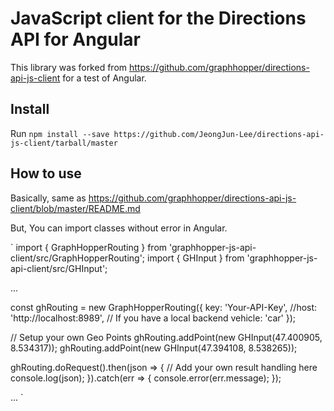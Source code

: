 # JavaScript client for the Directions API for Angular

This library was forked from https://github.com/graphhopper/directions-api-js-client for a test of Angular.

## Install

Run `npm install --save https://github.com/JeongJun-Lee/directions-api-js-client/tarball/master`

## How to use

Basically, same as https://github.com/graphhopper/directions-api-js-client/blob/master/README.md

But, You can import classes without error in Angular.

`
import { GraphHopperRouting } from 'graphhopper-js-api-client/src/GraphHopperRouting';
import { GHInput } from 'graphhopper-js-api-client/src/GHInput';

...

const ghRouting = new GraphHopperRouting({
  key: 'Your-API-Key',
  //host: 'http://localhost:8989', // If you have a local backend
  vehicle: 'car'
});
    
// Setup your own Geo Points
ghRouting.addPoint(new GHInput(47.400905, 8.534317));
ghRouting.addPoint(new GHInput(47.394108, 8.538265));

ghRouting.doRequest().then(json => {
  // Add your own result handling here
  console.log(json);
}).catch(err => {
  console.error(err.message);
});

...
`
